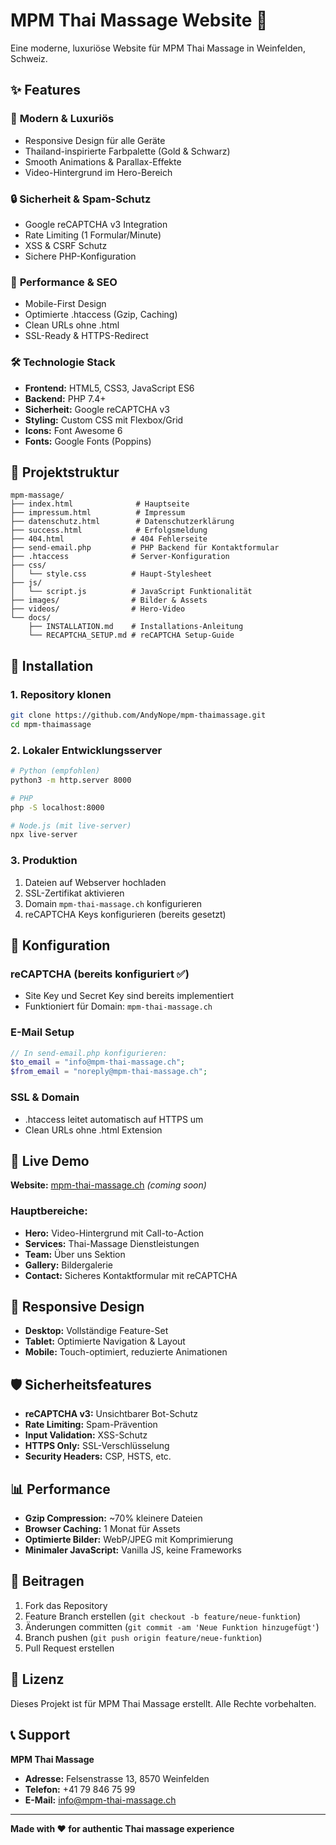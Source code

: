 # MPM Thai Massage Website 🌸

Eine moderne, luxuriöse Website für MPM Thai Massage in Weinfelden, Schweiz.

## ✨ Features

### 🎨 **Modern & Luxuriös**
- Responsive Design für alle Geräte
- Thailand-inspirierte Farbpalette (Gold & Schwarz)
- Smooth Animations & Parallax-Effekte
- Video-Hintergrund im Hero-Bereich

### 🔒 **Sicherheit & Spam-Schutz**
- Google reCAPTCHA v3 Integration
- Rate Limiting (1 Formular/Minute)
- XSS & CSRF Schutz
- Sichere PHP-Konfiguration

### 📱 **Performance & SEO**
- Mobile-First Design
- Optimierte .htaccess (Gzip, Caching)
- Clean URLs ohne .html
- SSL-Ready & HTTPS-Redirect

### 🛠️ **Technologie Stack**
- **Frontend:** HTML5, CSS3, JavaScript ES6
- **Backend:** PHP 7.4+
- **Sicherheit:** Google reCAPTCHA v3
- **Styling:** Custom CSS mit Flexbox/Grid
- **Icons:** Font Awesome 6
- **Fonts:** Google Fonts (Poppins)

## 📁 Projektstruktur

```
mpm-massage/
├── index.html              # Hauptseite
├── impressum.html          # Impressum
├── datenschutz.html        # Datenschutzerklärung
├── success.html            # Erfolgsmeldung
├── 404.html               # 404 Fehlerseite
├── send-email.php         # PHP Backend für Kontaktformular
├── .htaccess              # Server-Konfiguration
├── css/
│   └── style.css          # Haupt-Stylesheet
├── js/
│   └── script.js          # JavaScript Funktionalität
├── images/                # Bilder & Assets
├── videos/                # Hero-Video
└── docs/
    ├── INSTALLATION.md    # Installations-Anleitung
    └── RECAPTCHA_SETUP.md # reCAPTCHA Setup-Guide
```

## 🚀 Installation

### 1. Repository klonen
```bash
git clone https://github.com/AndyNope/mpm-thaimassage.git
cd mpm-thaimassage
```

### 2. Lokaler Entwicklungsserver
```bash
# Python (empfohlen)
python3 -m http.server 8000

# PHP
php -S localhost:8000

# Node.js (mit live-server)
npx live-server
```

### 3. Produktion
1. Dateien auf Webserver hochladen
2. SSL-Zertifikat aktivieren
3. Domain `mpm-thai-massage.ch` konfigurieren
4. reCAPTCHA Keys konfigurieren (bereits gesetzt)

## 🔧 Konfiguration

### reCAPTCHA (bereits konfiguriert ✅)
- Site Key und Secret Key sind bereits implementiert
- Funktioniert für Domain: `mpm-thai-massage.ch`

### E-Mail Setup
```php
// In send-email.php konfigurieren:
$to_email = "info@mpm-thai-massage.ch";
$from_email = "noreply@mpm-thai-massage.ch";
```

### SSL & Domain
- .htaccess leitet automatisch auf HTTPS um
- Clean URLs ohne .html Extension

## 🎯 Live Demo

**Website:** [mpm-thai-massage.ch](https://mpm-thai-massage.ch) *(coming soon)*

### Hauptbereiche:
- **Hero:** Video-Hintergrund mit Call-to-Action
- **Services:** Thai-Massage Dienstleistungen
- **Team:** Über uns Sektion
- **Gallery:** Bildergalerie
- **Contact:** Sicheres Kontaktformular mit reCAPTCHA

## 📱 Responsive Design

- **Desktop:** Vollständige Feature-Set
- **Tablet:** Optimierte Navigation & Layout
- **Mobile:** Touch-optimiert, reduzierte Animationen

## 🛡️ Sicherheitsfeatures

- **reCAPTCHA v3:** Unsichtbarer Bot-Schutz
- **Rate Limiting:** Spam-Prävention
- **Input Validation:** XSS-Schutz
- **HTTPS Only:** SSL-Verschlüsselung
- **Security Headers:** CSP, HSTS, etc.

## 📊 Performance

- **Gzip Compression:** ~70% kleinere Dateien
- **Browser Caching:** 1 Monat für Assets
- **Optimierte Bilder:** WebP/JPEG mit Komprimierung
- **Minimaler JavaScript:** Vanilla JS, keine Frameworks

## 🤝 Beitragen

1. Fork das Repository
2. Feature Branch erstellen (`git checkout -b feature/neue-funktion`)
3. Änderungen committen (`git commit -am 'Neue Funktion hinzugefügt'`)
4. Branch pushen (`git push origin feature/neue-funktion`)
5. Pull Request erstellen

## 📄 Lizenz

Dieses Projekt ist für MPM Thai Massage erstellt. Alle Rechte vorbehalten.

## 📞 Support

**MPM Thai Massage**
- **Adresse:** Felsenstrasse 13, 8570 Weinfelden
- **Telefon:** +41 79 846 75 99
- **E-Mail:** info@mpm-thai-massage.ch

---

**Made with ❤️ for authentic Thai massage experience**